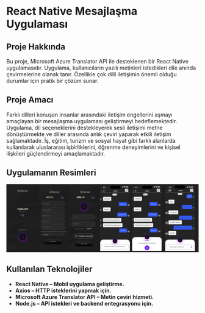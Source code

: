 # React Native Mesajlaşma Uygulaması

## Proje Hakkında
Bu proje, Microsoft Azure Translator API ile desteklenen bir React Native uygulamasıdır. Uygulama, kullanıcıların yazılı metinleri istedikleri dile anında çevirmelerine olanak tanır. Özellikle çok dilli iletişimin önemli olduğu durumlar için pratik bir çözüm sunar.

## Proje Amacı
Farklı dilleri konuşan insanlar arasındaki iletişim engellerini aşmayı amaçlayan bir mesajlaşma uygulaması geliştirmeyi hedeflemektedir. Uygulama, dil seçeneklerini destekleyerek sesli iletişimi metne dönüştürmekte ve diller arasında anlık çeviri yaparak etkili iletişim sağlamaktadır. İş, eğitim, turizm ve sosyal hayat gibi farklı alanlarda kullanılarak uluslararası işbirliklerini, öğrenme deneyimlerini ve kişisel ilişkileri güçlendirmeyi amaçlamaktadır.


## Uygulamanın Resimleri
![](./docs/app.png)



## Kullanılan Teknolojiler
* **React Native – Mobil uygulama geliştirme.**
* **Axios – HTTP isteklerini yapmak için.**
* **Microsoft Azure Translator API – Metin çeviri hizmeti.**
* **Node.js – API istekleri ve backend entegrasyonu için.**
